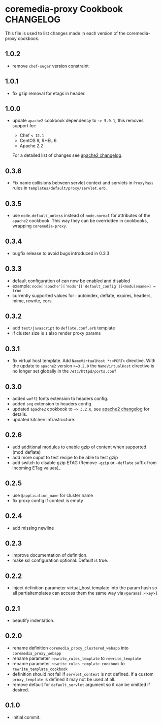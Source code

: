 coremedia-proxy Cookbook CHANGELOG
======================
This file is used to list changes made in each version of the coremedia-proxy cookbook.

1.0.2
-----
- remove `chef-sugar` version constraint

1.0.1
-----
- fix gzip removal for etags in header.

1.0.0
-----
- update `apache2` cookbook dependency to `~> 5.0.1`, this removes support for:
   * Chef `< 12.1`
   * CentOS 6, RHEL 6
   * Apache 2.2

  For a detailed list of changes see [apache2 changelog](https://supermarket.chef.io/cookbooks/apache2#changelog).

0.3.6
-----
- Fix name collisions between servlet context and servlets in `ProxyPass` rules in `templates/default/proxy/servlet.erb`.

0.3.5
-----
- use `node.default_unless` instead of `node.normal` for attributes of the `apache2` cookbook. This way they can be overridden
  in cookbooks, wrapping `coremedia-proxy`.

0.3.4
-----
- bugfix release to avoid bugs introduced in 0.3.3

0.3.3
-----
- default configuration of <modulename> can now be enabled and disabled
 - example: ```node['apache']['mods']['default_config'][<modulename>] = true```
- currently supported values for <modulename>: autoindex, deflate, expires, headers, mime, rewrite, cors

0.3.2
-----
- add `text/javascript` to `deflate.conf.erb` template
- if cluster size is `1` also render proxy params

0.3.1
-----
- fix virtual host template. Add `NameVirtualHost *:<PORT>` directive. With the update to `apache2` version `>=3.2.0` the `NameVirtualHost` directive
is no longer set globally in the `/etc/httpd/ports.conf`

0.3.0
----
- added `woff2` fonts extension to headers config.
- added `svg` extension to headers config.
- updated `apache2` cookbook to `~> 3.2.0`, see [apache2 changelog](https://supermarket.chef.io/cookbooks/apache2#changelog) for details.
- updated kitchen infrastructure.

0.2.6
-----
- add additional modules to enable gzip of content when supported (mod_deflate)
- add more ouput to test recipe to be able to test gzip
- add switch to disable gzip ETAG (Remove `-gzip` or `-deflate` suffix from incoming ETag values)_

0.2.5
------
- use `@application_name` for cluster name
- fix proxy config if context is empty

0.2.4
------
- add missing newline

0.2.3
------
- improve documentation of definition.
- make ssl configuration optional. Default is true.

0.2.2
------
- inject definition parameter virtual_host template into the param hash so all partialtemplates can access them the same way via `@params[:<key>]`

0.2.1
------
- beautify indentation.

0.2.0
--------
- rename definition `coremedia_proxy_clustered_webapp` into `coremedia_proxy_webapp`
- rename parameter `rewrite_rules_template` to `rewrite_template`
- rename parameter `rewrite_rules_template_cookbook` to `rewrite_template_cookbook`
- definition should not fail if `servlet_context` is not defined. If a custom `proxy_template` is defined it may not be used at all.
- remove default for `default_servlet` argument so it can be omitted if desired.

0.1.0
--------

- initial commit.
